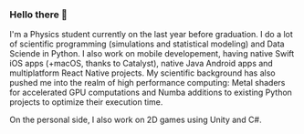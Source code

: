 ### Hello there 👋
I'm a Physics student currently on the last year before graduation. I do a lot of scientific programming (simulations and statistical modeling) and Data Sciende in Python. I also work on mobile developement, having native Swift iOS apps (+macOS, thanks to Catalyst), native Java Android apps and multiplatform React Native projects. My scientific background has also pushed me into the realm of high performance computing: Metal shaders for accelerated GPU computations and Numba additions to existing Python projects to optimize their execution time.

On the personal side, I also work on 2D games using Unity and C#.
